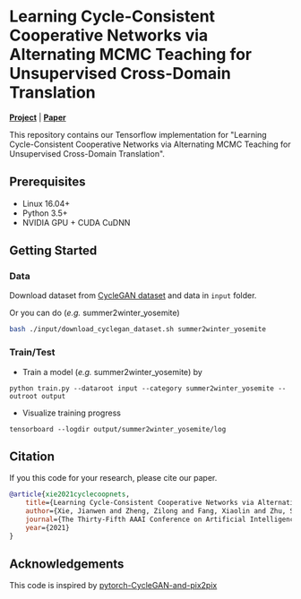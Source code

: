 # Learning Cycle-Consistent Cooperative Networks via Alternating MCMC Teaching for Unsupervised Cross-Domain Translation
[**Project**](http://www.stat.ucla.edu/~jxie/CycleCoopNets/) | [**Paper**](https://arxiv.org/pdf/2103.04285.pdf)

This repository contains our Tensorflow implementation for "Learning Cycle-Consistent Cooperative Networks via Alternating MCMC Teaching for Unsupervised Cross-Domain Translation".

## Prerequisites

- Linux 16.04+
- Python 3.5+
- NVIDIA GPU + CUDA CuDNN

## Getting Started
### Data
Download dataset from [CycleGAN dataset](https://github.com/junyanz/pytorch-CycleGAN-and-pix2pix/blob/master/datasets/download_cyclegan_dataset.sh) and data in `input` folder.

Or you can do (*e.g.* summer2winter_yosemite)
```bash
bash ./input/download_cyclegan_dataset.sh summer2winter_yosemite
```

### Train/Test
- Train a model (*e.g.* summer2winter_yosemite) by 
```
python train.py --dataroot input --category summer2winter_yosemite --outroot output
```
- Visualize training progress
```
tensorboard --logdir output/summer2winter_yosemite/log
```

## Citation
If you this code for your research, please cite our paper.

```bibtex
@article{xie2021cyclecoopnets,
    title={Learning Cycle-Consistent Cooperative Networks via Alternating MCMC Teaching for Unsupervised Cross-Domain Translation},
    author={Xie, Jianwen and Zheng, Zilong and Fang, Xiaolin and Zhu, Song-Chun and Wu, Ying Nian},
    journal={The Thirty-Fifth AAAI Conference on Artificial Intelligence (AAAI)},
    year={2021}
}
```

## Acknowledgements
This code is inspired by [pytorch-CycleGAN-and-pix2pix](https://github.com/junyanz/pytorch-CycleGAN-and-pix2pix)
